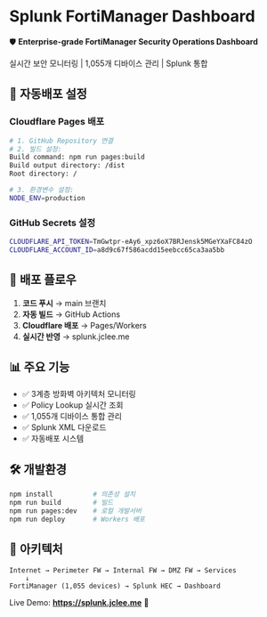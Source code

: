 # Splunk FortiManager Dashboard

🛡️ **Enterprise-grade FortiManager Security Operations Dashboard**

실시간 보안 모니터링 | 1,055개 디바이스 관리 | Splunk 통합

## 🚀 자동배포 설정

### Cloudflare Pages 배포
```bash
# 1. GitHub Repository 연결
# 2. 빌드 설정:
Build command: npm run pages:build
Build output directory: /dist
Root directory: /

# 3. 환경변수 설정:
NODE_ENV=production
```

### GitHub Secrets 설정
```bash
CLOUDFLARE_API_TOKEN=TmGwtpr-eAy6_xpz6oX7BRJensk5MGeYXaFC84zO
CLOUDFLARE_ACCOUNT_ID=a8d9c67f586acdd15eebcc65ca3aa5bb
```

## 🔄 배포 플로우

1. **코드 푸시** → main 브랜치
2. **자동 빌드** → GitHub Actions
3. **Cloudflare 배포** → Pages/Workers
4. **실시간 반영** → splunk.jclee.me

## 📊 주요 기능

- ✅ 3계층 방화벽 아키텍처 모니터링
- ✅ Policy Lookup 실시간 조회
- ✅ 1,055개 디바이스 통합 관리
- ✅ Splunk XML 다운로드
- ✅ 자동배포 시스템

## 🛠️ 개발환경

```bash
npm install          # 의존성 설치
npm run build        # 빌드
npm run pages:dev    # 로컬 개발서버
npm run deploy       # Workers 배포
```

## 📝 아키텍처

```
Internet → Perimeter FW → Internal FW → DMZ FW → Services
    ↓
FortiManager (1,055 devices) → Splunk HEC → Dashboard
```

Live Demo: **https://splunk.jclee.me** 🚀
